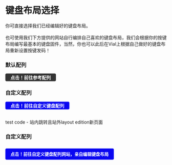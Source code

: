 # 键盘布局选择
你可直接选择我们已经编辑好的键盘布局。<br><br>
也可使用我们下方提供的网站自行编排自己喜欢的键盘布局，我们会根据你的按键布局编写最基本的键盘固件，当然，你也可以此后在Vial上根据自己做好的键盘布局重新设置按键发码！

### 默认配列
<!-- 链接到内部文档 -->
<a href="/docs/基础定制/配列选择/默认配列" style="
  display: inline-block;
  padding: 2px 16px;
  background-color: #333333ff;
  color: white;
  text-decoration: none;
  border-radius: 4px;
  font-weight: bold;
">点击！前往参考配列</a>

### 自定义配列
<!-- 链接到内部文档 -->
<a href="/docs/基础定制/配列选择/自定义配列" style="
  display: inline-block;
  padding: 2px 16px;
  background-color: #0a06f1ff;
  color: white;
  text-decoration: none;
  border-radius: 4px;
  font-weight: bold;
">点击！前往自定义键盘配列</a>









##
test code - 站内跳转且站外layout edition新页面

### 自定义配列

<button id="custom-keyboard-button" class="custom-button">
  点击！前往自定义键盘配列网站，亲自编辑键盘布局
</button>

<style>
.custom-button {
  display: inline-block;
  padding: 8px 16px;
  background-color: #0a06f1ff;
  color: white;
  text-decoration: none;
  border-radius: 4px;
  font-weight: bold;
  border: none;
  cursor: pointer;
  transition: all 0.3s ease;
  margin: 10px 0;
}

.custom-button:hover {
  background-color: #0503a8ff;
  transform: translateY(-2px);
  box-shadow: 0 4px 12px rgba(10, 6, 241, 0.3);
}
</style>

<script>
// 添加调试信息
console.log('脚本开始执行...');

// 等待页面完全加载后执行
document.addEventListener('DOMContentLoaded', function() {
  console.log('DOM已加载完成');
  
  // 获取按钮元素
  const button = document.getElementById('custom-keyboard-button');
  console.log('找到按钮元素:', button);
  
  // 检查按钮是否存在
  if (button) {
    console.log('按钮存在，添加事件监听器');
    
    // 添加点击事件监听器
    button.addEventListener('click', function() {
      console.log('按钮被点击了！');
      
      // 在当前页面打开内部文档
      console.log('即将跳转到内部文档:', '/docs/基础定制/配列选择/自定义配列');
      window.location.href = '/docs/基础定制/配列选择/自定义配列';
      
      // 在新标签页打开外部链接
      setTimeout(() => {
        console.log('即将打开外部链接:', 'https://keyboard-layout-editor.com/');
        window.open('https://keyboard-layout-editor.com/', '_blank');
      }, 100);
    });
  } else {
    console.error('找不到按钮元素！请检查按钮ID是否正确');
  }
});
</script>